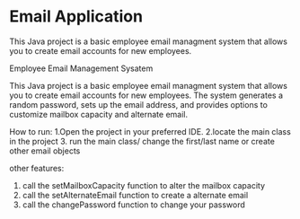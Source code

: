 # Email Application

This Java project is a basic employee email managment system that allows you to create email accounts for new employees.

Employee Email Management Sysatem

This Java project is a basic employee email managment system that allows you to create
email accounts for new employees. The system generates a random password, sets up the email
address, and provides options to customize mailbox capacity and alternate email.

How to run:
1.Open the project in your preferred IDE.
2.locate the main class in the project 3. run the main class/ change the first/last name or create other email objects

other features:

1. call the setMailboxCapacity function to alter the mailbox capacity
2. call the setAlternateEmail function to create a alternate email
3. call the changePassword function to change your password
